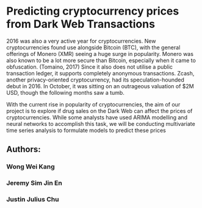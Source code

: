 # Predicting cryptocurrency prices from Dark Web Transactions

2016 was also a very active year for cryptocurrencies. New cryptocurrencies found use alongside Bitcoin (BTC), with the general offerings of Monero (XMR) seeing a huge surge in popularity. Monero was also known to be a lot more secure than Bitcoin, especially when it came to obfuscation. (Tomaino, 2017) Since it also does not utilise a public transaction ledger, it supports completely anonymous transactions. Zcash, another privacy-oriented cryptocurrency, had its speculation-hounded debut in 2016. In October, it was sitting on an outrageous valuation of $2M USD, though the following months saw a tumb.

With the current rise in popularity of cryptocurrencies, the aim of our project is to explore if drug sales on the Dark Web can affect the prices of cryptocurrencies. While some analysts have used ARIMA modelling and neural networks to accomplish this task, we will be conducting multivariate time series analysis to formulate models to predict these prices

## Authors:
### Wong Wei Kang
### Jeremy Sim Jin En
### Justin Julius Chu
